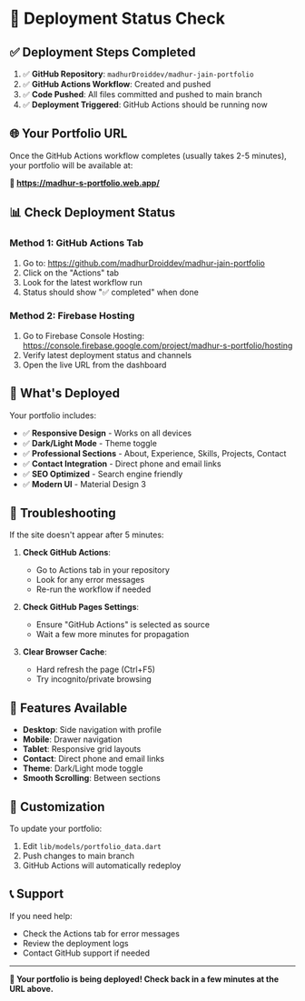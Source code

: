 # 🚀 Deployment Status Check

## ✅ Deployment Steps Completed

1. ✅ **GitHub Repository**: `madhurDroiddev/madhur-jain-portfolio`
2. ✅ **GitHub Actions Workflow**: Created and pushed
3. ✅ **Code Pushed**: All files committed and pushed to main branch
4. ✅ **Deployment Triggered**: GitHub Actions should be running now

## 🌐 Your Portfolio URL

Once the GitHub Actions workflow completes (usually takes 2-5 minutes), your portfolio will be available at:

**🔗 https://madhur-s-portfolio.web.app/**

## 📊 Check Deployment Status

### Method 1: GitHub Actions Tab
1. Go to: https://github.com/madhurDroiddev/madhur-jain-portfolio
2. Click on the "Actions" tab
3. Look for the latest workflow run
4. Status should show "✅ completed" when done

### Method 2: Firebase Hosting
1. Go to Firebase Console Hosting: https://console.firebase.google.com/project/madhur-s-portfolio/hosting
2. Verify latest deployment status and channels
3. Open the live URL from the dashboard

## 🎯 What's Deployed

Your portfolio includes:
- ✅ **Responsive Design** - Works on all devices
- ✅ **Dark/Light Mode** - Theme toggle
- ✅ **Professional Sections** - About, Experience, Skills, Projects, Contact
- ✅ **Contact Integration** - Direct phone and email links
- ✅ **SEO Optimized** - Search engine friendly
- ✅ **Modern UI** - Material Design 3

## 🔧 Troubleshooting

If the site doesn't appear after 5 minutes:

1. **Check GitHub Actions**:
   - Go to Actions tab in your repository
   - Look for any error messages
   - Re-run the workflow if needed

2. **Check GitHub Pages Settings**:
   - Ensure "GitHub Actions" is selected as source
   - Wait a few more minutes for propagation

3. **Clear Browser Cache**:
   - Hard refresh the page (Ctrl+F5)
   - Try incognito/private browsing

## 📱 Features Available

- **Desktop**: Side navigation with profile
- **Mobile**: Drawer navigation
- **Tablet**: Responsive grid layouts
- **Contact**: Direct phone and email links
- **Theme**: Dark/Light mode toggle
- **Smooth Scrolling**: Between sections

## 🎨 Customization

To update your portfolio:
1. Edit `lib/models/portfolio_data.dart`
2. Push changes to main branch
3. GitHub Actions will automatically redeploy

## 📞 Support

If you need help:
- Check the Actions tab for error messages
- Review the deployment logs
- Contact GitHub support if needed

---

**🎉 Your portfolio is being deployed! Check back in a few minutes at the URL above.**